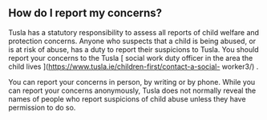 ##  How do I report my concerns?

Tusla has a statutory responsibility to assess all reports of child welfare
and protection concerns. Anyone who suspects that a child is being abused, or
is at risk of abuse, has a duty to report their suspicions to Tusla. You
should report your concerns to the Tusla [ social work duty officer in the
area the child lives ](https://www.tusla.ie/children-first/contact-a-social-
worker3/) .

You can report your concerns in person, by writing or by phone. While you can
report your concerns anonymously, Tusla does not normally reveal the names of
people who report suspicions of child abuse unless they have permission to do
so.
